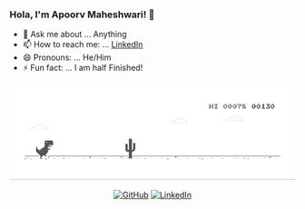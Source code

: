 ### Hola, I'm Apoorv Maheshwari! 👋

- 💬 Ask me about ... Anything
- 📫 How to reach me: ... [LinkedIn](https://www.linkedin.com/in/apoorv-maheshwari-6689791aa/)
- 😄 Pronouns: ... He/Him
- ⚡ Fun fact: ... I am half Finished!




![image](https://github.com/Apoorv-cloud/Apoorv-cloud/blob/main/dino.gif)

<p align="center">
	<a href="https://github.com/Apoorv-cloud"><img src="https://img.shields.io/badge/github--_.svg?style=social&logo=github" alt="GitHub"></a>
  <a href="https://www.linkedin.com/in/apoorv-maheshwari-6689791aa/"><img src="https://img.shields.io/badge/LinkedIn--_.svg?style=social&logo=linkedin" alt="LinkedIn"></a>



